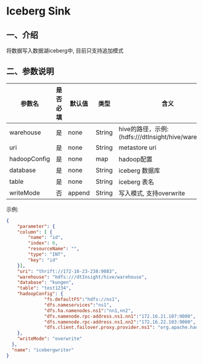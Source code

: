 # Iceberg Sink

## 一、介绍
将数据写入数据湖iceberg中, 目前只支持追加模式


## 二、参数说明
| 参数名       | 是否必填 | 默认值 | 类型   | 含义                                                 |
| ------------ | -------- | ------ | ------ | ---------------------------------------------------- |
| warehouse    | 是       | none   | String | hive的路径，示例: (hdfs:///dtInsight/hive/warehouse) |
| uri          | 是       | none   | String | metastore uri                                        |
| hadoopConfig | 是       | none   | map    | hadoop配置                                           |
| database     | 是       | none   | String | iceberg 数据库                                       |
| table        | 是       | none   | String | iceberg 表名                                         |
| writeMode    | 否       | append | String | 写入模式, 支持overwrite

示例: 
```json
{
    "parameter": {
    "column": [ {
        "name": "id",
        "index": 0,
        "resourceName": "",
        "type": "INT",
        "key": "id"
    }],
    "uri": "thrift://172-16-23-238:9083",
    "warehouse": "hdfs:///dtInsight/hive/warehouse",
    "database": "kungen",
    "table": "test1234",
    "hadoopConfig": {
              "fs.defaultFS":"hdfs://ns1",
              "dfs.nameservices":"ns1",
              "dfs.ha.namenodes.ns1":"nn1,nn2",
              "dfs.namenode.rpc-address.ns1.nn1":"172.16.21.107:9000",
              "dfs.namenode.rpc-address.ns1.nn2":"172.16.22.103:9000",
              "dfs.client.failover.proxy.provider.ns1": "org.apache.hadoop.hdfs.server.namenode.ha.ConfiguredFailoverProxyProvider"
    }, 
    "writeMode": "overwrite"
  },
  "name": "icebergwriter"
}
```

